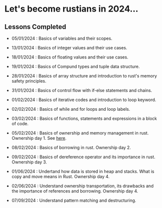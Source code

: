 # Let's become rustians in 2024...




## Lessons Completed


- 05/01/2024 : Basics of variables and their scopes.
- 13/01/2024 : Basics of integer values and their use cases.
- 18/01/2024 : Basics of floating values and their use cases.
- 19/01/2024 : Basics of Compund types and tuple data structure.
- 28/01/2024 : Basics of array structure and introduction to rust's memory safety principles.
- 31/01/2024 : Basics of control flow with if-else statements and chains.
- 01/02/2024 : Basics of iterative codes and introduction to loop keyword.
- 02/02/2024 : Basics of while and for loops and loop labels.
- 03/02/2024 : Basics of functions, statements and expressions in a block of code.
- 05/02/2024 : Basics of ownership and memory management in rust. Ownership day 1. See [here](https://rust-book.cs.brown.edu/ch04-01-what-is-ownership.html#ownership-as-a-discipline-for-memory-safety).

- 08/02/2024 : Basics of borrowing in rust. Ownership day 2.
- 09/02/2024 : Basics of dereference operator and its importance in rust. Ownership day 3.
- 01/06/2024 : Undertand how data is stored in heap and stacks. What is copy and move means in Rust. Ownership day 4.
- 02/06/2024 : Understand ownership transportation, its drawbacks and the importance  of references and borrowing. Ownership day 4.
- 07/09/2024 : Understand pattern matching and destructuring.
